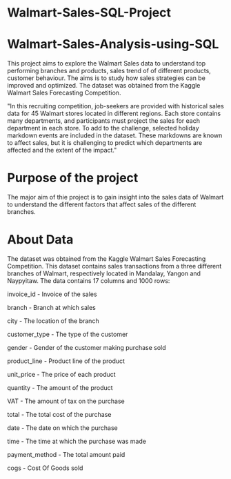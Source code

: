 # Walmart-Sales-SQL-Project
# Walmart-Sales-Analysis-using-SQL

This project aims to explore the Walmart Sales data to understand top performing branches and products, sales trend of of different products, customer behaviour. The aims is to study how sales strategies can be improved and optimized. The dataset was obtained from the Kaggle Walmart Sales Forecasting Competition.

"In this recruiting competition, job-seekers are provided with historical sales data for 45 Walmart stores located in different regions. Each store contains many departments, and participants must project the sales for each department in each store. To add to the challenge, selected holiday markdown events are included in the dataset. These markdowns are known to affect sales, but it is challenging to predict which departments are affected and the extent of the impact." 

# Purpose of the project
The major aim of thie project is to gain insight into the sales data of Walmart to understand the different factors that affect sales of the different branches.

# About Data

The dataset was obtained from the Kaggle Walmart Sales Forecasting Competition. This dataset contains sales transactions from a three different branches of Walmart, respectively located in Mandalay, Yangon and Naypyitaw. The data contains 17 columns and 1000 rows:


invoice_id	- Invoice of the sales 

branch	- Branch at which sales 

city	- The location of the branch	

customer_type - The type of the customer

gender - Gender of the customer making purchase	sold

product_line -	Product line of the product 

unit_price	- The price of each product

quantity	- The amount of the product 

VAT - 	The amount of tax on the purchase

total - The total cost of the purchase	

date	- The date on which the purchase 

time	- The time at which the purchase was made

payment_method	- The total amount paid	

cogs -	Cost Of Goods sold	
